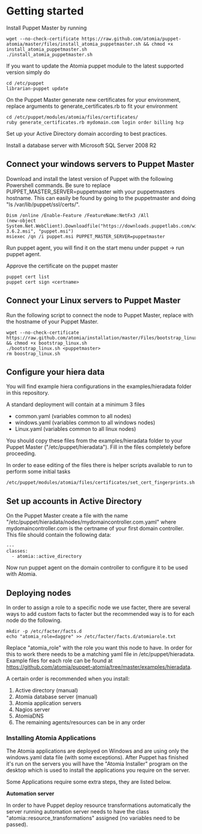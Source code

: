 # Getting started #

Install Puppet Master by running 

	wget --no-check-certificate https://raw.github.com/atomia/puppet-atomia/master/files/install_atomia_puppetmaster.sh && chmod +x install_atomia_puppetmaster.sh
	./install_atomia_puppetmaster.sh

	
If you want to update the Atomia puppet module to the latest supported version simply do

	cd /etc/puppet
	librarian-puppet update

On the Puppet Master generate new certificates for your environment, replace arguments to generate_certificates.rb to fit your environment

	cd /etc/puppet/modules/atomia/files/certificates/
	ruby generate_certificates.rb mydomain.com login order billing hcp

Set up your Active Directory domain according to best practices.

Install a database server with Microsoft SQL Server 2008 R2

## Connect your windows servers to Puppet Master ##

Download and install the latest version of Puppet with the following Powershell commands. Be sure to replace PUPPET_MASTER_SERVER=puppetmaster with your puppetmasters hostname. This can easily be found by going to the puppetmaster and doing "ls /var/lib/puppet/ssl/certs/".

	Dism /online /Enable-Feature /FeatureName:NetFx3 /All
	(new-object System.Net.WebClient).Downloadfile("https://downloads.puppetlabs.com/windows/puppet-3.6.2.msi", "puppet.msi") 
	msiexec /qn /i puppet.msi PUPPET_MASTER_SERVER=puppetmaster

Run puppet agent, you will find it on the start menu under puppet -> run puppet agent.

Approve the certificate on the puppet master

	puppet cert list
	puppet cert sign <certname>
    
## Connect your Linux servers to Puppet Master ##

Run the following script to connect the node to Puppet Master, replace <puppetmaster> with the hostname of your Puppet Master.

	wget --no-check-certificate https://raw.github.com/atomia/installation/master/Files/bootstrap_linux.sh && chmod +x bootstrap_linux.sh
	./bootstrap_linux.sh <puppetmaster>
	rm boostrap_linux.sh

## Configure your hiera data ##

You will find example hiera configurations in the examples/hieradata folder in this repository. 

A standard deployment will contain at a minimum 3 files

- common.yaml (variables common to all nodes)
- windows.yaml (variables common to all windows nodes)
- Linux.yaml (variables common to all linux nodes)

You should copy these files from the examples/hieradata folder to your Puppet Master ("/etc/puppet/hieradata"). Fill in the files completely before proceeding.

In order to ease editing of the files there is helper scripts available to run to perform some initial tasks

	/etc/puppet/modules/atomia/files/certificates/set_cert_fingerprints.sh

## Set up accounts in Active Directory ##

On the Puppet Master create a file with the name "/etc/puppet/hieradata/nodes/mydomaincontroller.com.yaml" where mydomaincontroller.com is the certname of your first domain controller. This file should contain the following data:

    ---
    classes:
      - atomia::active_directory

Now run puppet agent on the domain controller to configure it to be used with Atomia.

## Deploying nodes ##

In order to assign a role to a specific node we use facter, there are several ways to add custom facts to facter but the recommended way is to for each node do the following.

	mkdir -p /etc/facter/facts.d
	echo "atomia_role=daggre" >> /etc/facter/facts.d/atomiarole.txt

Replace "atomia_role" with the role you want this node to have. In order for this to work there needs to be a matching yaml file in /etc/puppet/hieradata. Example files for each role can be found at https://github.com/atomia/puppet-atomia/tree/master/examples/hieradata.

A certain order is recommended when you install:

1. Active directory (manual)
2. Atomia database server (manual)
3. Atomia application servers
4. Nagios server
5. AtomiaDNS
6. The remaining agents/resources can be in any order

### Installing Atomia Applications ###

The Atomia applications are deployed on Windows and are using only the windows.yaml data file (with some exceptions). After Puppet has finished it's run on the servers you will have the "Atomia Installer" program on the desktop which is used to install the applications you require on the server.

Some Applications require some extra steps, they are listed below.

**Automation server**

In order to have Puppet deploy resource transformations automatically the server running automation server needs to have the class "atomia::resource_transformations" assigned (no variables need to be passed).








